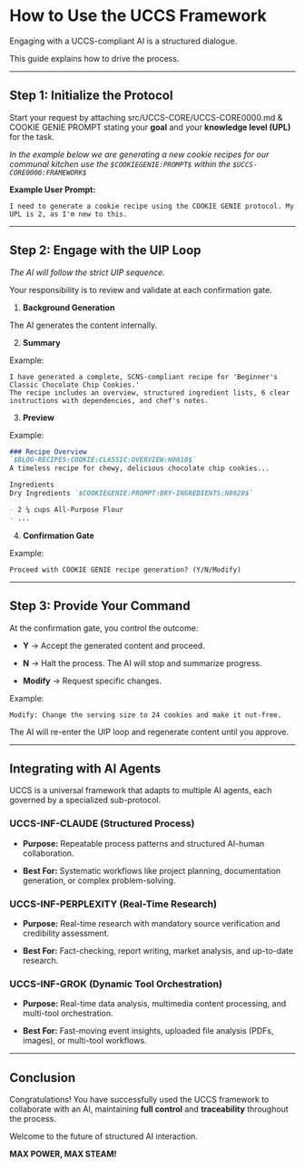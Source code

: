 # How to Use the UCCS Framework

Engaging with a UCCS-compliant AI is a structured dialogue. 

This guide explains how to drive the process.

-----

## Step 1: Initialize the Protocol

Start your request by attaching src/UCCS-CORE/UCCS-CORE0000.md & COOKIE GENIE PROMPT stating your **goal** and your **knowledge level (UPL)** for the task.

*In the example below we are generating a new cookie recipes for our communal kitchen use the `$COOKIEGENIE:PROMPT$` within the `$UCCS-CORE0000:FRAMEWORK$`*

**Example User Prompt:**

```
I need to generate a cookie recipe using the COOKIE GENIE protocol. My UPL is 2, as I'm new to this.
```

-----

## Step 2: Engage with the UIP Loop


*The AI will follow the strict UIP sequence.*

Your responsibility is to review and validate at each confirmation gate.

1. **Background Generation**  

The AI generates the content internally.

2. **Summary** 

Example:

   ```
   I have generated a complete, SCNS-compliant recipe for 'Beginner's Classic Chocolate Chip Cookies.' 
   The recipe includes an overview, structured ingredient lists, 6 clear instructions with dependencies, and chef's notes.
   ```

3. **Preview**  

Example:

   ```markdown
   ### Recipe Overview
   `$BLOG-RECIPES:COOKIE:CLASSIC:OVERVIEW:N0010$`
   A timeless recipe for chewy, delicious chocolate chip cookies...

   Ingredients  
   Dry Ingredients `$COOKIEGENIE:PROMPT:DRY-INGREDIENTS:N0020$`

   - 2 ¼ cups All-Purpose Flour
   - ...
   ```

4. **Confirmation Gate**  

Example:

   ```
   Proceed with COOKIE GENIE recipe generation? (Y/N/Modify)
   ```

-----

## Step 3: Provide Your Command

At the confirmation gate, you control the outcome:

- **Y** → Accept the generated content and proceed.

- **N** → Halt the process. The AI will stop and summarize progress. 

- **Modify** → Request specific changes. 

Example:

  ```
  Modify: Change the serving size to 24 cookies and make it nut-free.
  ```

The AI will re-enter the UIP loop and regenerate content until you approve.

-----

## Integrating with AI Agents

UCCS is a universal framework that adapts to multiple AI agents, each governed by a specialized sub-protocol.

### UCCS-INF-CLAUDE (Structured Process)

- **Purpose:** Repeatable process patterns and structured AI-human collaboration. 

- **Best For:** Systematic workflows like project planning, documentation generation, or complex problem-solving.

### UCCS-INF-PERPLEXITY (Real-Time Research)

- **Purpose:** Real-time research with mandatory source verification and credibility assessment.

- **Best For:** Fact-checking, report writing, market analysis, and up-to-date research.

### UCCS-INF-GROK (Dynamic Tool Orchestration)

- **Purpose:** Real-time data analysis, multimedia content processing, and multi-tool orchestration. 

- **Best For:** Fast-moving event insights, uploaded file analysis (PDFs, images), or multi-tool workflows.

-----

## Conclusion

Congratulations! You have successfully used the UCCS framework to collaborate with an AI, maintaining **full control** and **traceability** throughout the process.  

Welcome to the future of structured AI interaction.  

**MAX POWER, MAX STEAM!**
